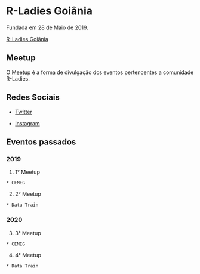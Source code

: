 # R-Ladies Goiânia

Fundada em 28 de Maio de 2019.

[R-Ladies Goiânia](https://www.rladiesgyn.com/)

## Meetup

O [Meetup](https://www.meetup.com/pt-BR/rladies-goiania/events/past/) é a forma de divulgação dos eventos pertencentes a comunidade R-Ladies.

## Redes Sociais

* [Twitter](https://twitter.com/rladiesgyn)

* [Instagram](https://www.instagram.com/rladiesgyn/?hl=pt-br)

## Eventos passados

### 2019

  1. 1° Meetup

    * CEMEG


  2. 2° Meetup

    * Data Train

### 2020

  3. 3° Meetup

    * CEMEG


  4. 4° Meetup

    * Data Train
